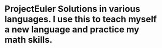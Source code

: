 # ProjectEuler Solutions in various languages. I use this to teach myself a new language and practice my math skills.
